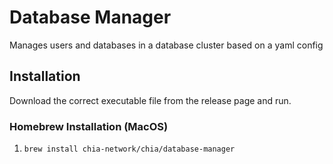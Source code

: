 # Database Manager

Manages users and databases in a database cluster based on a yaml config

## Installation

Download the correct executable file from the release page and run.

### Homebrew Installation (MacOS)

1. `brew install chia-network/chia/database-manager`
